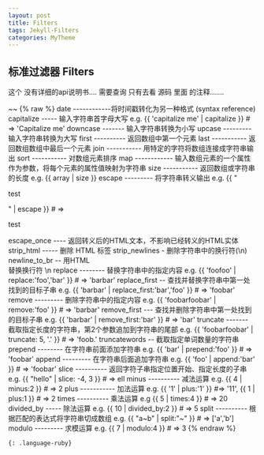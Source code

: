 ```yaml
---
layout: post
title: Filters
tags: Jekyll-Filters
categories: MyTheme
---
```



## 标准过滤器 Filters

这个 没有详细的api说明书.... 
需要查询 只有去看 源码 里面 的注释.......

~~
{% raw %}
date ------------将时间戳转化为另一种格式 (syntax reference)
capitalize ----- 输入字符串首字母大写 e.g. {{ 'capitalize me' | capitalize }} # => 'Capitalize me'
downcase ------- 输入字符串转换为小写
upcase --------- 输入字符串转换为大写
first ---------- 返回数组中第一个元素
last ----------- 返回数组数组中最后一个元素
join ----------- 用特定的字符将数组连接成字符串输出
sort ----------- 对数组元素排序
map ------------ 输入数组元素的一个属性作为参数，将每个元素的属性值映射为字符串
size ----------- 返回数组或字符串的长度 e.g. {{ array | size }}
escape --------- 将字符串转义输出 e.g. {{ "<p>test</p>" | escape }} # => <p>test</p>
escape_once ---- 返回转义后的HTML文本，不影响已经转义的HTML实体
strip_html ----- 删除 HTML 标签
strip_newlines - 删除字符串中的换行符(\n)
newline_to_br -- 用HTML <br/> 替换换行符 \n
replace -------- 替换字符串中的指定内容 e.g. {{ 'foofoo' | replace:'foo','bar' }} # => 'barbar'
replace_first -- 查找并替换字符串中第一处找到的目标子串 e.g. {{ 'barbar' | replace_first:'bar','foo' }} # => 'foobar'
remove --------- 删除字符串中的指定内容 e.g. {{ 'foobarfoobar' | remove:'foo' }} # => 'barbar'
remove_first --- 查找并删除字符串中第一处找到的目标子串 e.g. {{ 'barbar' | remove_first:'bar' }} # => 'bar'
truncate ------- 截取指定长度的字符串，第2个参数追加到字符串的尾部 e.g. {{ 'foobarfoobar' | truncate: 5, '.' }} # => 'foob.'
truncatewords -- 截取指定单词数量的字符串
prepend -------- 在字符串前面添加字符串 e.g. {{ 'bar' | prepend:'foo' }} # => 'foobar'
append --------- 在字符串后面追加字符串 e.g. {{ 'foo' | append:'bar' }} # => 'foobar'
slice ---------- 返回字符子串指定位置开始、指定长度的子串 e.g. {{ "hello" | slice: -4, 3 }} # => ell
minus ---------- 减法运算 e.g. {{ 4 | minus:2 }} # => 2
plus ----------- 加法运算 e.g. {{ '1' | plus:'1' }} #=> '11', {{ 1 | plus:1 }} # => 2
times ---------- 乘法运算 e.g {{ 5 | times:4 }} # => 20
divided_by ----- 除法运算 e.g. {{ 10 | divided_by:2 }} # => 5
split ---------- 根据匹配的表达式将字符串切成数组 e.g. {{ "a~b" | split:"~" }} # => ['a','b']
modulo --------- 求模运算 e.g. {{ 7 | modulo:4 }} # => 3
{% endraw %}
~~~
{: .language-ruby}